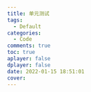 ```yaml
---
title: 单元测试
tags:
  - Default
categories:
  - Code
comments: true
toc: true
aplayer: false
dplayer: false
date: 2022-01-15 18:51:01
cover:
---
```

# 
